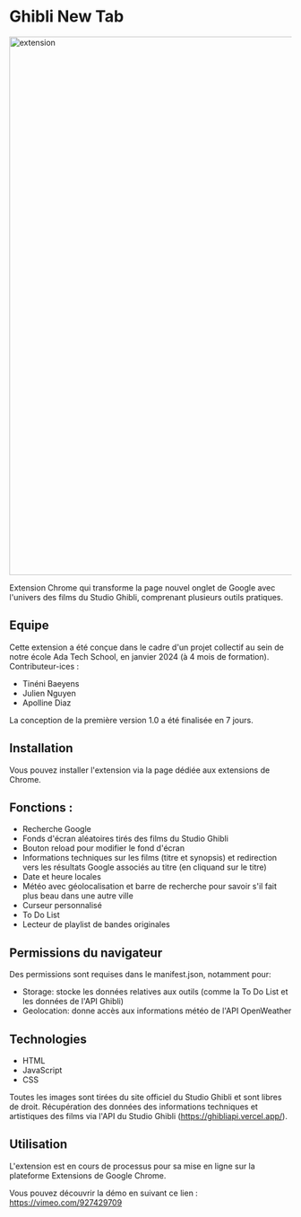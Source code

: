 # Ghibli New Tab

<img width="960" alt="extension" src="https://github.com/apolline-diaz/Extension-Ghibli-NewTab/assets/146845437/47887269-95e3-4b68-816e-26211825f7fc">

Extension Chrome qui transforme la page nouvel onglet de Google avec l'univers des films du Studio Ghibli, comprenant plusieurs outils pratiques.

## Equipe

Cette extension a été conçue dans le cadre d'un projet collectif au sein de notre école Ada Tech School, en janvier 2024 (à 4 mois de formation).
Contributeur-ices :

- Tinéni Baeyens
- Julien Nguyen
- Apolline Diaz

La conception de la première version 1.0 a été finalisée en 7 jours.

## Installation

Vous pouvez installer l'extension via la page dédiée aux extensions de Chrome.

## Fonctions :

- Recherche Google
- Fonds d'écran aléatoires tirés des films du Studio Ghibli
- Bouton reload pour modifier le fond d'écran
- Informations techniques sur les films (titre et synopsis) et redirection vers les résultats Google associés au titre (en cliquand sur le titre)
- Date et heure locales
- Météo avec géolocalisation et barre de recherche pour savoir s'il fait plus beau dans une autre ville
- Curseur personnalisé
- To Do List
- Lecteur de playlist de bandes originales

## Permissions du navigateur

Des permissions sont requises dans le manifest.json, notamment pour:

- Storage: stocke les données relatives aux outils (comme la To Do List et les données de l'API Ghibli)
- Geolocation: donne accès aux informations météo de l'API OpenWeather

## Technologies

- HTML
- JavaScript
- CSS

Toutes les images sont tirées du site officiel du Studio Ghibli et sont libres de droit.
Récupération des données des informations techniques et artistiques des films via l'API du Studio Ghibli (https://ghibliapi.vercel.app/).

## Utilisation

L'extension est en cours de processus pour sa mise en ligne sur la plateforme Extensions de Google Chrome.

Vous pouvez découvrir la démo en suivant ce lien :
https://vimeo.com/927429709
